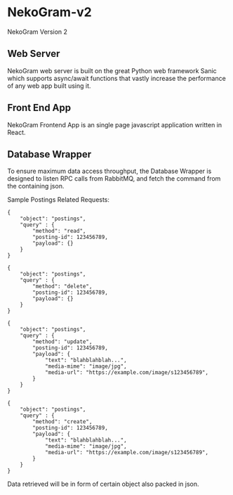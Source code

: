 # NekoGram-v2
NekoGram Version 2

## Web Server

NekoGram web server is built on the great Python web framework Sanic which supports async/await functions that vastly increase the performance of any web app built using it. 

## Front End App

NekoGram Frontend App is an single page javascript application written in React.

## Database Wrapper

To ensure maximum data access throughput, the Database Wrapper is designed to listen RPC calls from RabbitMQ, and fetch the command from the containing json.

Sample Postings Related Requests:
```
{
    "object": "postings",
    "query" : {
        "method": "read",
        "posting-id": 123456789,
        "payload": {}
    }
}

{
    "object": "postings",
    "query" : {
        "method": "delete",
        "posting-id": 123456789,
        "payload": {}
    }
}

{
    "object": "postings",
    "query" : {
        "method": "update",
        "posting-id": 123456789,
        "payload": {
            "text": "blahblahblah...",
            "media-mime": "image/jpg",
            "media-url": "https://example.com/image/s123456789",
        }
    }
}

{
    "object": "postings",
    "query" : {
        "method": "create",
        "posting-id": 123456789,
        "payload": {
            "text": "blahblahblah...",
            "media-mime": "image/jpg",
            "media-url": "https://example.com/image/s123456789",
        }
    }
}
```


Data retrieved will be in form of certain object also packed in json.

